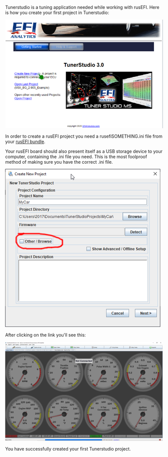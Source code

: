 Tunerstudio is a tuning application needed while working with rusEFI. Here is how you create your first project in Tunerstudio:

![First project](Images/simulator/TCP_first_project.png)


In order to create a rusEFI project you need a rusefiSOMETHING.ini file from your [rusEFI bundle](Download).

Your rusEFI board should also present itself as a USB storage device to your computer, containing the .ini file you need. This is the most foolproof method of making sure you have the correct .ini file.

![Menu](Images/simulator/TunerStudio_other_browse.png)

After clicking on the link you'll see this:

![Menu](Images/simulator/TCP_menu.png)

You have successfully created your first Tunerstudio project.
